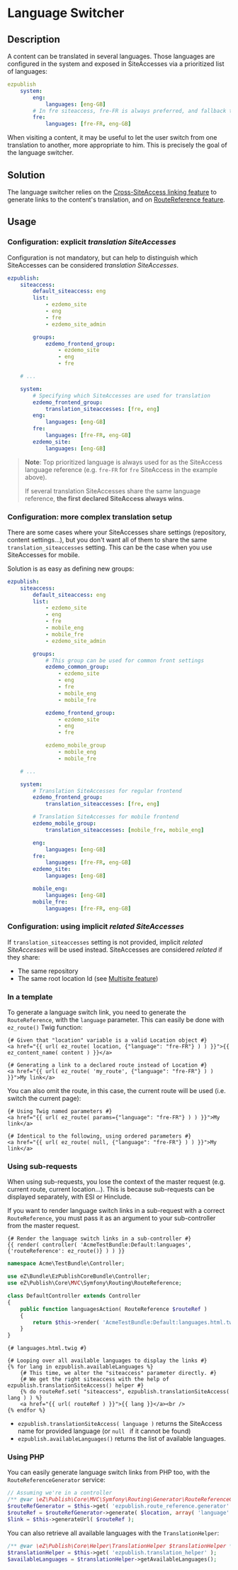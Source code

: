 # Language Switcher

## Description
A content can be translated in several languages. Those languages are configured in the system and exposed in
SiteAccesses via a prioritized list of languages:

```yaml
ezpublish
    system:
        eng:
            languages: [eng-GB]
        # In fre siteaccess, fre-FR is always preferred, and fallback to eng-GB if needed.
        fre:
            languages: [fre-FR, eng-GB]
```

When visiting a content, it may be useful to let the user switch from one translation to another, more appropriate to him.
This is precisely the goal of the language switcher.

## Solution
The language switcher relies on the [Cross-SiteAccess linking feature](cross_siteaccess_links.md) to generate links to
the content's translation, and on [RouteReference feature](../routing/route_reference.md).

## Usage
### Configuration: explicit *translation SiteAccesses*
Configuration is not mandatory, but can help to distinguish which SiteAccesses can be considered *translation SiteAccesses*.

```yaml
ezpublish:
    siteaccess:
        default_siteaccess: eng
        list:
            - ezdemo_site
            - eng
            - fre
            - ezdemo_site_admin

        groups:
            ezdemo_frontend_group:
                - ezdemo_site
                - eng
                - fre

    # ...

    system:
        # Specifying which SiteAccesses are used for translation
        ezdemo_frontend_group:
            translation_siteaccesses: [fre, eng]
        eng:
            languages: [eng-GB]
        fre:
            languages: [fre-FR, eng-GB]
        ezdemo_site:
            languages: [eng-GB]
```

> **Note**:
> Top prioritized language is always used for as the SiteAccess language reference (e.g. `fre-FR` for `fre` SiteAccess
> in the example above).
>
> If several translation SiteAccesses share the same language reference, **the first declared SiteAccess always wins**.

### Configuration: more complex translation setup
There are some cases where your SiteAccesses share settings (repository, content settings...), but you don't want all
of them to share the same `translation_siteaccesses` setting. This can be the case when you use SiteAccesses for mobile.

Solution is as easy as defining new groups:

```yaml
ezpublish:
    siteaccess:
        default_siteaccess: eng
        list:
            - ezdemo_site
            - eng
            - fre
            - mobile_eng
            - mobile_fre
            - ezdemo_site_admin

        groups:
            # This group can be used for common front settings
            ezdemo_common_group:
                - ezdemo_site
                - eng
                - fre
                - mobile_eng
                - mobile_fre

            ezdemo_frontend_group:
                - ezdemo_site
                - eng
                - fre

            ezdemo_mobile_group
                - mobile_eng
                - mobile_fre

    # ...

    system:
        # Translation SiteAccesses for regular frontend
        ezdemo_frontend_group:
            translation_siteaccesses: [fre, eng]

        # Translation SiteAccesses for mobile frontend
        ezdemo_mobile_group:
            translation_siteaccesses: [mobile_fre, mobile_eng]

        eng:
            languages: [eng-GB]
        fre:
            languages: [fre-FR, eng-GB]
        ezdemo_site:
            languages: [eng-GB]

        mobile_eng:
            languages: [eng-GB]
        mobile_fre:
            languages: [fre-FR, eng-GB]
```

### Configuration: using implicit *related SiteAccesses*
If `translation_siteaccesses` setting is not provided, implicit *related SiteAccesses* will be used instead.
SiteAccesses are considered *related* if they share:

* The same repository
* The same root location Id (see [Multisite feature](../multisite/design_routing.md))

### In a template
To generate a language switch link, you need to generate the `RouteReference`, with the `language` parameter.
This can easily be done with `ez_route()` Twig function:

```jinja
{# Given that "location" variable is a valid Location object #}
<a href="{{ url( ez_route( location, {"language": "fre-FR"} ) ) }}">{{ ez_content_name( content ) }}</a>

{# Generating a link to a declared route instead of Location #}
<a href="{{ url( ez_route( 'my_route', {"language": "fre-FR"} ) ) }}">My link</a>
```

You can also omit the route, in this case, the current route will be used (i.e. switch the current page):

```jinja
{# Using Twig named parameters #}
<a href="{{ url( ez_route( params={"language": "fre-FR"} ) ) }}">My link</a>

{# Identical to the following, using ordered parameters #}
<a href="{{ url( ez_route( null, {"language": "fre-FR"} ) ) }}">My link</a>
```

### Using sub-requests
When using sub-requests, you lose the context of the master request (e.g. current route, current location...).
This is because sub-requests can be displayed separately, with ESI or Hinclude.

If you want to render language switch links in a sub-request with a correct `RouteReference`, you must pass it as an
argument to your sub-controller from the master request.

```jinja
{# Render the language switch links in a sub-controller #}
{{ render( controller( 'AcmeTestBundle:Default:languages', {'routeReference': ez_route()} ) ) }}
```

```php
namespace Acme\TestBundle\Controller;

use eZ\Bundle\EzPublishCoreBundle\Controller;
use eZ\Publish\Core\MVC\Symfony\Routing\RouteReference;

class DefaultController extends Controller
{
    public function languagesAction( RouteReference $routeRef )
    {
        return $this->render( 'AcmeTestBundle:Default:languages.html.twig', array( 'routeRef' => $routeRef ) );
    }
}
```

```jinja
{# languages.html.twig #}

{# Looping over all available languages to display the links #}
{% for lang in ezpublish.availableLanguages %}
    {# This time, we alter the "siteaccess" parameter directly. #}
    {# We get the right siteaccess with the help of ezpublish.translationSiteAccess() helper #}
    {% do routeRef.set( "siteaccess", ezpublish.translationSiteAccess( lang ) ) %}
    <a href="{{ url( routeRef ) }}">{{ lang }}</a><br />
{% endfor %}
```

* `ezpublish.translationSiteAccess( language )` returns the SiteAccess name for provided language (or `null ` if it cannot be found)
* `ezpublish.availableLanguages()` returns the list of available languages.

### Using PHP
You can easily generate language switch links from PHP too, with the `RouteReferenceGenerator` service:

```php
// Assuming we're in a controller
/** @var \eZ\Publish\Core\MVC\Symfony\Routing\Generator\RouteReferenceGeneratorInterface $routeRefGenerator */
$routeRefGenerator = $this->get( 'ezpublish.route_reference.generator' );
$routeRef = $routeRefGenerator->generate( $location, array( 'language' => 'fre-FR' );
$link = $this->generateUrl( $routeRef );
```

You can also retrieve all available languages with the `TranslationHelper`:

```php
/** @var \eZ\Publish\Core\Helper\TranslationHelper $translationHelper */
$translationHelper = $this->get( 'ezpublish.translation_helper' );
$availableLanguages = $translationHelper->getAvailableLanguages();
```
